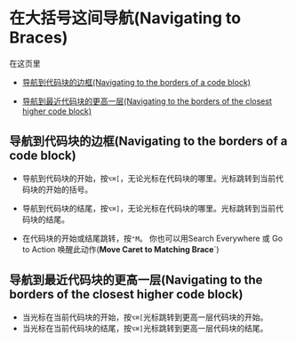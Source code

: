 # 在大括号这间导航\(Navigating to Braces\)

在这页里

* [导航到代码块的边框\(Navigating to the borders of a code block\)](#导航到代码块的边框navigating-to-the-borders-of-a-code-block)

* [导航到最近代码块的更高一层\(Navigating to the borders of the closest higher code block\)](#导航到最近代码块的更高一层navigating-to-the-borders-of-the-closest-higher-code-block)

## 导航到代码块的边框\(Navigating to the borders of a code block\)
* 导航到代码块的开始，按`⌥⌘[`，无论光标在代码块的哪里。光标跳转到当前代码块的开始的括号。

* 导航到代码块的结尾，按`⌥⌘]`，无论光标在代码块的哪里。光标跳转到当前代码块的结尾。

* 在代码块的开始或结尾跳转，按`⌃M`。
你也可以用Search Everywhere 或 Go to Action 唤醒此动作(**Move Caret to Matching Brace**`)


## 导航到最近代码块的更高一层\(Navigating to the borders of the closest higher code block\)
* 当光标在当前代码块的开始，按`⌥⌘[`光标跳转到更高一层代码块的开始。
* 当光标在当前代码块的结尾，按`⌥⌘]`光标跳转到更高一层代码块的结尾。



